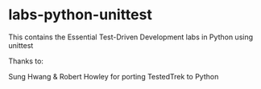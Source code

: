 labs-python-unittest
===============

This contains the Essential Test-Driven Development labs in Python using unittest

Thanks to:

Sung Hwang & Robert Howley for porting TestedTrek to Python

